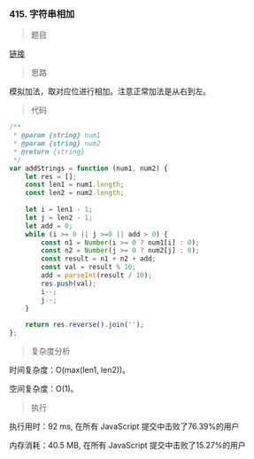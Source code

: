 ### 415. 字符串相加

> 题目

[链接](https://leetcode-cn.com/problems/add-strings/)

> 思路

模拟加法，取对应位进行相加。注意正常加法是从右到左。

> 代码

```js
/**
 * @param {string} num1
 * @param {string} num2
 * @return {string}
 */
var addStrings = function (num1, num2) {
    let res = [];
    const len1 = num1.length;
    const len2 = num2.length;
  
    let i = len1 - 1;
    let j = len2 - 1;
    let add = 0;
    while (i >= 0 || j >=0 || add > 0) {
        const n1 = Number(i >= 0 ? num1[i] : 0);
        const n2 = Number(j >= 0 ? num2[j] : 0);
        const result = n1 + n2 + add;
        const val = result % 10;
        add = parseInt(result / 10);
        res.push(val);
        i--;
        j--;
    }
    
    return res.reverse().join('');
};
```

> 复杂度分析

时间复杂度：O(max(len1, len2))。

空间复杂度：O(1)。

> 执行

执行用时：92 ms, 在所有 JavaScript 提交中击败了76.39%的用户

内存消耗：40.5 MB, 在所有 JavaScript 提交中击败了15.27%的用户
